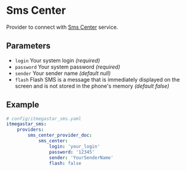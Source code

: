 # Sms Center

Provider to connect with [Sms Center](https://smsc.ru/) service.

## Parameters

 * `login` Your system login *(required)*
 * `password` Your system password *(required)*
 * `sender` Your sender name *(default null)*
 * `flash` Flash SMS is a message that is immediately displayed on the screen and is not stored in the phone's memory *(default false)*

## Example

``` yaml
# config/itmegastar_sms.yaml
itmegastar_sms:
    providers:
        sms_center_provider_doc:
            sms_center:
                login: 'your_login'
                password: '12345'
                sender: 'YourSenderName'
                flash: false
```